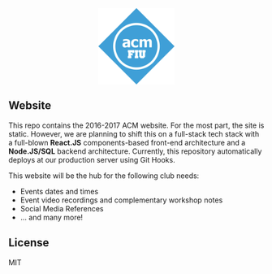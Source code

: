 <p align="center">
  <img align="center" src="assets/img/logo.png" height="150"/>
</p>

## Website

This repo contains the 2016-2017 ACM website. For the most part, the site is static.
However, we are planning to shift this on a full-stack tech stack with a full-blown 
**React.JS** components-based front-end architecture and a **Node.JS/SQL** 
backend architecture. Currently, this repository automatically deploys at our production 
server using Git Hooks.

This website will be the hub for the following club needs:
* Events dates and times
* Event video recordings and complementary workshop notes
* Social Media References
* ... and many more!

## License
MIT